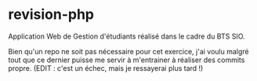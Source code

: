 # revision-php
Application Web de Gestion d'étudiants réalisé dans le cadre du BTS SIO.

Bien qu'un repo ne soit pas nécessaire pour cet exercice, j'ai voulu malgré tout que ce dernier puisse me servir à m'entrainer à réaliser des commits propre. 
(EDIT : c'est un échec, mais je ressayerai plus tard !)
